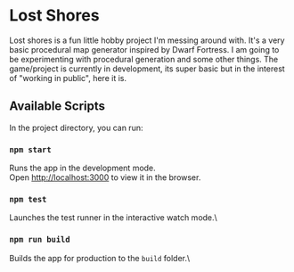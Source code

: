 # Lost Shores

Lost shores is a fun little hobby project I'm messing around with. It's a very basic procedural map generator inspired by Dwarf Fortress. I am going to be experimenting with procedural generation and some other things. The game/project is currently in development, its super basic but in the interest of "working in public", here it is.

## Available Scripts

In the project directory, you can run:

### `npm start`

Runs the app in the development mode.\
Open [http://localhost:3000](http://localhost:3000) to view it in the browser.

### `npm test`

Launches the test runner in the interactive watch mode.\

### `npm run build`

Builds the app for production to the `build` folder.\
